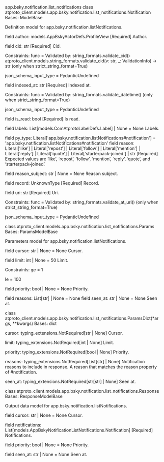 app.bsky.notification.list_notifications
class atproto_client.models.app.bsky.notification.list_notifications.Notification
Bases: ModelBase

Definition model for app.bsky.notification.listNotifications.

field author: models.AppBskyActorDefs.ProfileView [Required]
Author.

field cid: str [Required]
Cid.

Constraints:
func = Validated by: string_formats.validate_cid()
atproto_client.models.string_formats.validate_cid(v: str, _: ValidationInfo) → str
 (only when strict_string_format=True)

json_schema_input_type = PydanticUndefined

field indexed_at: str [Required]
Indexed at.

Constraints:
func = Validated by: string_formats.validate_datetime() (only when strict_string_format=True)

json_schema_input_type = PydanticUndefined

field is_read: bool [Required]
Is read.

field labels: List[models.ComAtprotoLabelDefs.Label] | None = None
Labels.

field py_type: Literal['app.bsky.notification.listNotifications#notification'] = 'app.bsky.notification.listNotifications#notification'
field reason: Literal['like'] | Literal['repost'] | Literal['follow'] | Literal['mention'] | Literal['reply'] | Literal['quote'] | Literal['starterpack-joined'] | str [Required]
Expected values are ‘like’, ‘repost’, ‘follow’, ‘mention’, ‘reply’, ‘quote’, and ‘starterpack-joined’.

field reason_subject: str | None = None
Reason subject.

field record: UnknownType [Required]
Record.

field uri: str [Required]
Uri.

Constraints:
func = Validated by: string_formats.validate_at_uri() (only when strict_string_format=True)

json_schema_input_type = PydanticUndefined

class atproto_client.models.app.bsky.notification.list_notifications.Params
Bases: ParamsModelBase

Parameters model for app.bsky.notification.listNotifications.

field cursor: str | None = None
Cursor.

field limit: int | None = 50
Limit.

Constraints:
ge = 1

le = 100

field priority: bool | None = None
Priority.

field reasons: List[str] | None = None
field seen_at: str | None = None
Seen at.

class atproto_client.models.app.bsky.notification.list_notifications.ParamsDict(*args, **kwargs)
Bases: dict

cursor: typing_extensions.NotRequired[str | None]
Cursor.

limit: typing_extensions.NotRequired[int | None]
Limit.

priority: typing_extensions.NotRequired[bool | None]
Priority.

reasons: typing_extensions.NotRequired[List[str] | None]
Notification reasons to include in response. A reason that matches the reason property of #notification.

seen_at: typing_extensions.NotRequired[str[str] | None]
Seen at.

class atproto_client.models.app.bsky.notification.list_notifications.Response
Bases: ResponseModelBase

Output data model for app.bsky.notification.listNotifications.

field cursor: str | None = None
Cursor.

field notifications: List[models.AppBskyNotificationListNotifications.Notification] [Required]
Notifications.

field priority: bool | None = None
Priority.

field seen_at: str | None = None
Seen at.